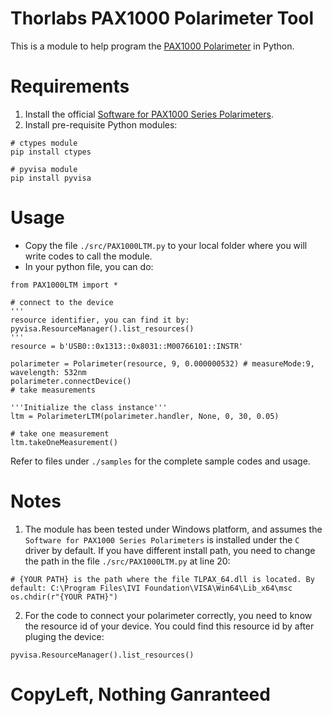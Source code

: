 # Thorlabs PAX1000 Polarimeter Tool

This is a module to help program the [PAX1000 Polarimeter](https://www.thorlabs.com/newgrouppage9.cfm?objectgroup_id=1564) in Python.

# Requirements

1. Install the official [Software for PAX1000 Series Polarimeters](https://www.thorlabs.com/software_pages/viewsoftwarepage.cfm?code=PAX1000x).
2. Install pre-requisite Python modules:
```
# ctypes module
pip install ctypes

# pyvisa module
pip install pyvisa
```
# Usage

* Copy the file `./src/PAX1000LTM.py` to your local folder where you will write codes to call the module.
* In your python file, you can do:
```
from PAX1000LTM import *

# connect to the device
'''
resource identifier, you can find it by:
pyvisa.ResourceManager().list_resources()
'''
resource = b'USB0::0x1313::0x8031::M00766101::INSTR'

polarimeter = Polarimeter(resource, 9, 0.000000532) # measureMode:9, wavelength: 532nm
polarimeter.connectDevice()
# take measurements

'''Initialize the class instance'''
ltm = PolarimeterLTM(polarimeter.handler, None, 0, 30, 0.05)

# take one measurement
ltm.takeOneMeasurement()
```
Refer to files under `./samples` for the complete sample codes and usage.

# Notes
1. The module has been tested under Windows platform, and assumes the `Software for PAX1000 Series Polarimeters` is installed under the `C` driver by default. If you have different install path, you need to change the path in the file `./src/PAX1000LTM.py` at line 20:
```
# {YOUR PATH} is the path where the file TLPAX_64.dll is located. By default: C:\Program Files\IVI Foundation\VISA\Win64\Lib_x64\msc
os.chdir(r"{YOUR PATH}")
```

2. For the code to connect your polarimeter correctly, you need to know the resource id of your device.
You could find this resource id by after pluging the device:
```
pyvisa.ResourceManager().list_resources()
```

# CopyLeft, Nothing Ganranteed

